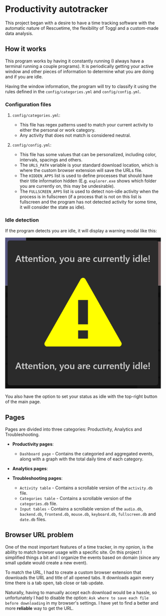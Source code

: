 # Productivity autotracker

This project began with a desire to have a time tracking software with the automatic nature of Rescuetime, the flexibility of Toggl and a custom-made data analysis.

## How it works

This program works by having it constantly running (I always have a terminal running a couple programs). It is periodically getting your active window and other pieces of information to determine what you are doing and if you are idle.

Having the window information, the program will try to classify it using the rules defined in the `config/categories.yml` and `config/config.yml`.

### Configuration files

1. `config/categories.yml`:
    - This file has regex patterns used to match your current activity to either the personal or work category.
    - Any activity that does not match is considered neutral.

2. `config/config.yml`:
    - This file has some values that can be personalized, including color, intervals, spacings and others.
    - The `URLS_PATH` variable is your standard download location, which is where the custom  browser extension will save the URLs file.
    - The `HIDDEN_APPS` list is used to define processes that should have their title information hidden (E.g. `explorer.exe` shows which folder you are currently on, this may be undesirable).
    - The `FULLSCREEN_APPS` list is used to detect non-idle activity when the process is in fullscreen (if a process that is not on this list is fullscreen and the program has not detected activity for some time, it will consider the state as idle).

### Idle detection

If the program detects you are idle, it will display a warning modal like this:

<p align="center">
  <img src="https://github.com/rokobo/Productivity-autotracker/blob/main/images/idle_warning.png?raw=true"/>
</p>

You also have the option to set your status as idle with the top-right button of the main page.

## Pages

Pages are divided into three categories: Productivity, Analytics and Troubleshooting.

- **Productivity pages**:
  - `Dashboard page` - Contains the categoried and aggregated events, along with a graph with the total daily time of each category.

- **Analytics pages**:

- **Troubleshooting pages**:
  - `Activity table` - Contains a scrollable version of the `activity.db` file.
  - `Categories table` - Contains a scrollable version of the `categories.db` file.
  - `Input tables` - Contains a scrollable version of the `audio.db`, `backend.db`, `frontend.db`, `mouse.db`, `keyboard.db`, `fullscreen.db` and `date.db` files.

## Browser URL problem

One of the most important features of a time tracker, in my opnion, is the ability to match browser usage with a specific site. On this project I simplified things a bit and I organize the events based on domain (since any small update would create a new event).

To match the URL, I had to create a custom browser extension that downloads the URL and title of all opened tabs. It downloads again every time there is a tab open, tab close or tab update.

Naturally, having to manually accept each download would be a hassle, so unfortunately I had to disable the option: `Ask where to save each file before downloading` in my browser's settings. I have yet to find a better and more **reliable** way to get the URL.
